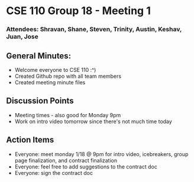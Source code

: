 # CSE 110 Group 18 - Meeting 1

### Attendees: Shravan, Shane, Steven, Trinity, Austin, Keshav, Juan, Jose

## General Minutes:
* Welcome everyone to CSE 110 :^)
* Created Github repo with all team members
* Created meeting minute files

## Discussion Points
* Meeting times - also good for Monday 9pm
* Work on intro video tomorrow since there's not much time today

## Action Items
* Everyone: meet monday 1/18 @ 9pm for intro video, icebreakers, group page finalization, and contract finalization
* Everyone: feel free to add suggestions to the contract doc
* Everyone: sign the contract doc
